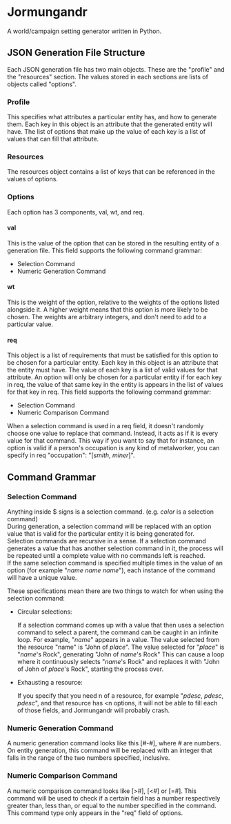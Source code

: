 Jormungandr
===========

A world/campaign setting generator written in Python.

## JSON Generation File Structure ##
Each JSON generation file has two main objects. These are the "profile" and the "resources" section.
The values stored in each sections are lists of objects called "options".

### Profile ###
This specifies what attributes a particular entity has, and how to generate them.
Each key in this object is an attribute that the generated entity will have.
The list of options that make up the value of each key is a list of values that can fill that attribute.

### Resources ###
The resources object contains a list of keys that can be referenced in the values of options.

### Options ###
Each option has 3 components, val, wt, and req.

#### val ####
This is the value of the option that can be stored in the resulting entity of a generation file. 
This field supports the following command grammar: 
 - Selection Command
 - Numeric Generation Command

#### wt ####
This is the weight of the option, relative to the weights of the options listed alongside it. A higher weight means that this option is more likely to be chosen. The weights are arbitrary integers, and don't need to add to a particular value.

#### req ####
This object is a list of requirements that must be satisfied for this option to be chosen for a particular entity. 
Each key in this object is an attribute that the entity must have. The value of each key is a list of valid values for that attribute. An option will only be chosen for a particular entity if for each key in req, the value of that same key in the entity is appears in the list of values for that key in req.
This field supports the following command grammar:
 - Selection Command
 - Numeric Comparison Command
 
When a selection command is used in a req field, it doesn't randomly choose one value to replace that command. Instead, it acts as if it is every value for that command.
This way if you want to say that for instance, an option is valid if a person's occupation is any kind of metalworker, you can specify in req "occupation": "[$smith$, $miner$]".

## Command Grammar ##

### Selection Command ###
Anything inside $ signs is a selection command. (e.g. $color$ is a selection command)  
During generation, a selection command will be replaced with an option value that is valid for the particular entity it is being generated for.  
Selection commands are recursive in a sense. If a selection command generates a value that has another selection command in it, the process will be repeated until a complete value with no commands left is reached.  
If the same selection command is specified multiple times in the value of an option (for example "$name$ $name$ $name$"), each instance of the command will have a unique value.  

These specifications mean there are two things to watch for when using the selection command:
 - Circular selections:
 
    If a selection command comes up with a value that then uses a selection command to select a parent, the command can be caught in an infinite loop.
    For example, "$name$" appears in a value. The value selected from the resource "name" is "John of $place$". The value selected for "$place$" is "$name$'s Rock", generating "John of $name$'s Rock" This can cause a loop where it continuously selects "$name$'s Rock" and replaces it with "John of John of $place$'s Rock", starting the process over.
 - Exhausting a resource:
 
    If you specify that you need n of a resource, for example "$pdesc$, $pdesc$, $pdesc$", and that resource has <n options, it will not be able to fill each of those fields, and Jormungandr will probably crash.
        
### Numeric Generation Command ###
A numeric generation command looks like this [#-#], where # are numbers.
On entity generation, this command will be replaced with an integer that falls in the range of the two numbers specified, inclusive.

### Numeric Comparison Command ###
A numeric comparison command looks like [>#], [<#] or [=#].
This command will be used to check if a certain field has a number respectively greater than, less than, or equal to the number specified in the command.
This command type only appears in the "req" field of options.